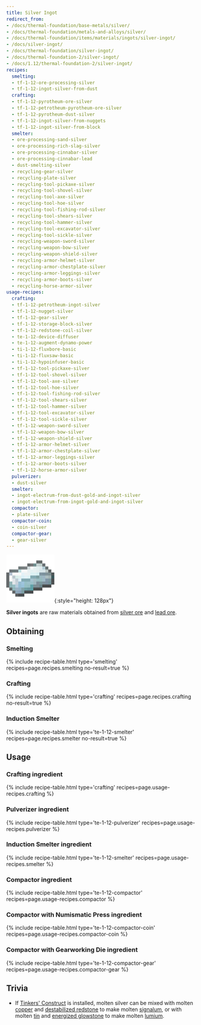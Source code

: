 ```yaml
---
title: Silver Ingot
redirect_from:
- /docs/thermal-foundation/base-metals/silver/
- /docs/thermal-foundation/metals-and-alloys/silver/
- /docs/thermal-foundation/items/materials/ingots/silver-ingot/
- /docs/silver-ingot/
- /docs/thermal-foundation/silver-ingot/
- /docs/thermal-foundation-2/silver-ingot/
- /docs/1.12/thermal-foundation-2/silver-ingot/
recipes:
  smelting:
  - tf-1-12-ore-processing-silver
  - tf-1-12-ingot-silver-from-dust
  crafting:
  - tf-1-12-pyrotheum-ore-silver
  - tf-1-12-petrotheum-pyrotheum-ore-silver
  - tf-1-12-pyrotheum-dust-silver
  - tf-1-12-ingot-silver-from-nuggets
  - tf-1-12-ingot-silver-from-block
  smelter:
  - ore-processing-sand-silver
  - ore-processing-rich-slag-silver
  - ore-processing-cinnabar-silver
  - ore-processing-cinnabar-lead
  - dust-smelting-silver
  - recycling-gear-silver
  - recycling-plate-silver
  - recycling-tool-pickaxe-silver
  - recycling-tool-shovel-silver
  - recycling-tool-axe-silver
  - recycling-tool-hoe-silver
  - recycling-tool-fishing-rod-silver
  - recycling-tool-shears-silver
  - recycling-tool-hammer-silver
  - recycling-tool-excavator-silver
  - recycling-tool-sickle-silver
  - recycling-weapon-sword-silver
  - recycling-weapon-bow-silver
  - recycling-weapon-shield-silver
  - recycling-armor-helmet-silver
  - recycling-armor-chestplate-silver
  - recycling-armor-leggings-silver
  - recycling-armor-boots-silver
  - recycling-horse-armor-silver
usage-recipes:
  crafting:
  - tf-1-12-petrotheum-ingot-silver
  - tf-1-12-nugget-silver
  - tf-1-12-gear-silver
  - tf-1-12-storage-block-silver
  - tf-1-12-redstone-coil-silver
  - te-1-12-device-diffuser
  - te-1-12-augment-dynamo-power
  - ti-1-12-fluxbore-basic
  - ti-1-12-fluxsaw-basic
  - ti-1-12-hypoinfuser-basic
  - tf-1-12-tool-pickaxe-silver
  - tf-1-12-tool-shovel-silver
  - tf-1-12-tool-axe-silver
  - tf-1-12-tool-hoe-silver
  - tf-1-12-tool-fishing-rod-silver
  - tf-1-12-tool-shears-silver
  - tf-1-12-tool-hammer-silver
  - tf-1-12-tool-excavator-silver
  - tf-1-12-tool-sickle-silver
  - tf-1-12-weapon-sword-silver
  - tf-1-12-weapon-bow-silver
  - tf-1-12-weapon-shield-silver
  - tf-1-12-armor-helmet-silver
  - tf-1-12-armor-chestplate-silver
  - tf-1-12-armor-leggings-silver
  - tf-1-12-armor-boots-silver
  - tf-1-12-horse-armor-silver
  pulverizer:
  - dust-silver
  smelter:
  - ingot-electrum-from-dust-gold-and-ingot-silver
  - ingot-electrum-from-ingot-gold-and-ingot-silver
  compactor:
  - plate-silver
  compactor-coin:
  - coin-silver
  compactor-gear:
  - gear-silver
---
```


![Silver ingot](/assets/images/thermal-foundation-2/ingot-silver.png){:style="height: 128px"}


**Silver ingots** are raw materials obtained from [silver
ore](/docs/1.12/thermal-foundation/silver-ore/) and [lead ore](/docs/1.12/thermal-foundation/lead-ore/).


Obtaining
---------

### Smelting
{% include recipe-table.html type='smelting' recipes=page.recipes.smelting no-result=true %}

### Crafting
{% include recipe-table.html type='crafting' recipes=page.recipes.crafting no-result=true %}

### Induction Smelter
{% include recipe-table.html type='te-1-12-smelter' recipes=page.recipes.smelter no-result=true %}


Usage
-----

### Crafting ingredient
{% include recipe-table.html type='crafting' recipes=page.usage-recipes.crafting %}

### Pulverizer ingredient
{% include recipe-table.html type='te-1-12-pulverizer' recipes=page.usage-recipes.pulverizer %}

### Induction Smelter ingredient
{% include recipe-table.html type='te-1-12-smelter' recipes=page.usage-recipes.smelter %}

### Compactor ingredient
{% include recipe-table.html type='te-1-12-compactor' recipes=page.usage-recipes.compactor %}

### Compactor with Numismatic Press ingredient
{% include recipe-table.html type='te-1-12-compactor-coin' recipes=page.usage-recipes.compactor-coin %}

### Compactor with Gearworking Die ingredient
{% include recipe-table.html type='te-1-12-compactor-gear' recipes=page.usage-recipes.compactor-gear %}


Trivia
------

* If [Tinkers'
  Construct](https://minecraft.curseforge.com/projects/tinkers-construct) is
  installed, molten silver can be mixed with molten
  [copper](/docs/1.12/thermal-foundation/copper-ingot/) and [destabilized
  redstone](/docs/1.12/thermal-foundation/destabilized-redstone/) to make molten
  [signalum](/docs/1.12/thermal-foundation/signalum-ingot/), or with molten [tin](/docs/1.12/thermal-foundation/tin-ingot/) and
  [energized glowstone](/docs/1.12/thermal-foundation/energized-glowstone/) to make molten
  [lumium](/docs/1.12/thermal-foundation/lumium-ingot/).
